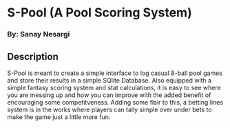# **S-Pool (A Pool Scoring System)**

### By: Sanay Nesargi

## Description

S-Pool is meant to create a simple interface to log casual 8-ball pool games and store their results in a simple SQlite Database. Also equipped with a simple fantasy scoring system and stat calculations, it is easy to see where you are messing up and how you can improve with the added benefit of encouraging some competitveness. Adding some flair to this, a betting lines system is in the works where players can tally simple over under bets to make the game just a little more fun.
